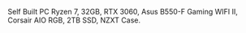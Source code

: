 Self Built PC
Ryzen 7, 32GB, RTX 3060, Asus B550-F Gaming WIFI II, Corsair AIO RGB, 2TB SSD, NZXT Case.

